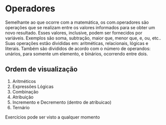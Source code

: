# Operadores

Semelhante ao que ocorre com a matemática, os com.operadores são operações que se realizam entre os valores informados para se obter um novo resultado. Esses valores, inclusive, podem ser fornecidos por variáveis. Exemplos são soma, subtração, maior que, menor que, e, ou, etc.. Suas operações estão divididas em: aritméticas, relacionais, lógicas e literais. Também são divididos de acordo com o número de operandos: unários, para somente um elemento, e binários, ocorrendo entre dois.

## Ordem de visualização

1. Aritméticos
2. Expressões Lógicas
3. Combinação
4. Atribuição
5. Incremento e Decremento (dentro de atribuicao)
6. Ternário

Exercícios pode ser visto a qualquer momento
  